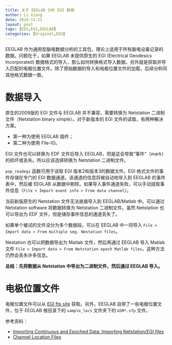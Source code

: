 ```yaml
---
title: 关于 EEGLAB 分析 EGI 数据
author: Li Xiang
date: 2016-11-21
layout: post
tags: [EEG,EGI,EEGLAB]
categories: [Original,EEG]
---
```


EEGLAB 作为通用型脑电数据分析的工具包，理论上适用于所有脑电设备记录的数据。问题在于，如果 EEGLAB 未提供原生的 EGI (Electrical Geodesics Incorporated) 数据格式的导入，那么如何转换格式导入数据。另外就是获取并导入匹配的电极位置文件。除了原始数据的导入和电极位置文件的加载，后续分析同其他格式数据一致。

# 数据导入

原生的2009版的 EGI 文件与 EEGLAB 并不兼容，需要转换为 Netstation 二进制文件（Netstation binary simple）。对于新版本的 EGI 文件的读取，有两种解决方案。
- 第一种为使用 EEGLAB 插件；
- 第二种为使用 File-IO。

EGI 文件也可以转换为 EDF 文件后导入 EEGLAB，但是这会导致“事件”（mark）的损坏或丢失。所以应该选择转换为 Netstation 二进制文件。

`pop_readegi` 函数可用于读取 EGI 版本2和版本3的数据文件。EGI 格式文件的事件存储在专门的 EGI 数据通道。该通道的信息将被自动地导入到 EEGLAB 的事件表中，然后被 EEGLAB 从数据中剔除。如果导入事件通道失败，可以手动提取事件信息（`File > Import event info > From data channel`）。

当前新版原生的 Netstation 文件无法直接导入到 EEGLAB/Matlab 中。可以通过 Netstation software 将数据转换为 Netstation 二进制文件。虽然 Netstation 也可以导出为 EDF 文件，但是储存事件信息的通道丢失了。

如果单个被试的文件没分为多个数据段，可以在 EEGLAB 中一同导入 `File > Import data > From multiple seg. Nestation files`。

Nestation 也可以把数据导出为 Matlab 文件，然后再通过 EEGLAB 导入 Matlab 文件 `File > Import data > From Netstation epoch Matlab files`。这种方法仍然会丢失许多信息。

**总结：先将数据从 Netstation 中导出为二进制文件，然后通过 EEGLAB 导入。**

# 电极位置文件

电极位置文件可以从 [EGI ftp site](ftp://ftp.egi.com/pub/support/3rdPartySoftwareSupport/BESA/) 获取。另外，EEGLAB 自带了一些电极位置文件，位于 EEGLAB 根目录下的 `sample_locs` 文件夹下的 `GSM*.sfp` 文件。

参考资料：
- [Importing Continuous and Epoched Data: Importing Netstation/EGI files](https://sccn.ucsd.edu/wiki/A01:_Importing_Continuous_and_Epoched_Data#Importing_Netstation.2FEGI_files)
- [Channel Location Files](https://sccn.ucsd.edu/wiki/Channel_Location_Files)
